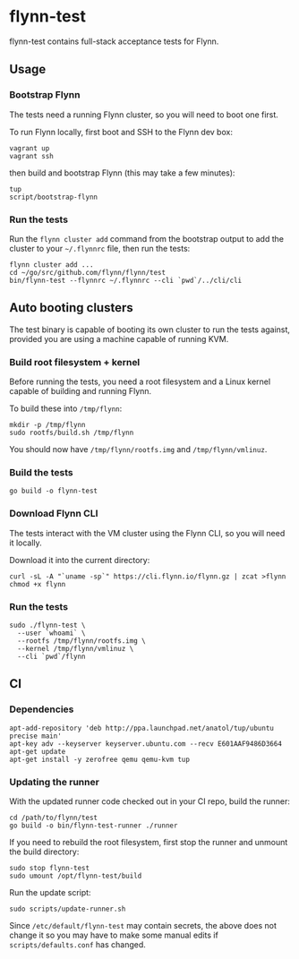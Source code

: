 # flynn-test

flynn-test contains full-stack acceptance tests for Flynn.

## Usage

### Bootstrap Flynn

The tests need a running Flynn cluster, so you will need to boot one first.

To run Flynn locally, first boot and SSH to the Flynn dev box:

```text
vagrant up
vagrant ssh
```

then build and bootstrap Flynn (this may take a few minutes):

```text
tup
script/bootstrap-flynn
```

### Run the tests

Run the `flynn cluster add` command from the bootstrap output to add the cluster to your `~/.flynnrc` file, then run the tests:

```text
flynn cluster add ...
cd ~/go/src/github.com/flynn/flynn/test
bin/flynn-test --flynnrc ~/.flynnrc --cli `pwd`/../cli/cli
```

## Auto booting clusters

The test binary is capable of booting its own cluster to run the tests against, provided you are using a machine capable of running KVM.

### Build root filesystem + kernel

Before running the tests, you need a root filesystem and a Linux kernel capable of building and running Flynn.

To build these into `/tmp/flynn`:

```text
mkdir -p /tmp/flynn
sudo rootfs/build.sh /tmp/flynn
```

You should now have `/tmp/flynn/rootfs.img` and `/tmp/flynn/vmlinuz`.

### Build the tests

```text
go build -o flynn-test
```

### Download Flynn CLI

The tests interact with the VM cluster using the Flynn CLI, so you will need it locally.

Download it into the current directory:

```text
curl -sL -A "`uname -sp`" https://cli.flynn.io/flynn.gz | zcat >flynn
chmod +x flynn
```

### Run the tests

```text
sudo ./flynn-test \
  --user `whoami` \
  --rootfs /tmp/flynn/rootfs.img \
  --kernel /tmp/flynn/vmlinuz \
  --cli `pwd`/flynn
```

## CI

### Dependencies

```text
apt-add-repository 'deb http://ppa.launchpad.net/anatol/tup/ubuntu precise main'
apt-key adv --keyserver keyserver.ubuntu.com --recv E601AAF9486D3664
apt-get update
apt-get install -y zerofree qemu qemu-kvm tup
```

### Updating the runner

With the updated runner code checked out in your CI repo, build the runner:

```text
cd /path/to/flynn/test
go build -o bin/flynn-test-runner ./runner
```

If you need to rebuild the root filesystem, first stop the runner and unmount the build directory:

```
sudo stop flynn-test
sudo umount /opt/flynn-test/build
```

Run the update script:

```
sudo scripts/update-runner.sh
```

Since `/etc/default/flynn-test` may contain secrets, the above does not change it so you may have to make some manual edits if `scripts/defaults.conf` has changed.
